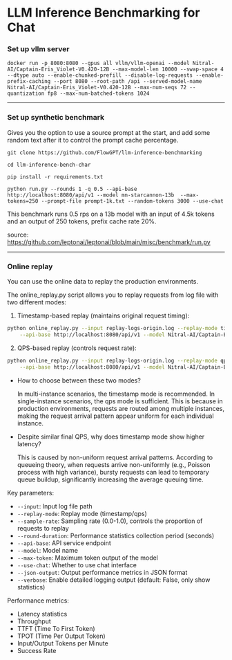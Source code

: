 # LLM Inference Benchmarking for Chat 

### Set up vllm server 

```
docker run -p 8080:8080 --gpus all vllm/vllm-openai --model Nitral-AI/Captain-Eris_Violet-V0.420-12B --max-model-len 10000 --swap-space 4 --dtype auto --enable-chunked-prefill --disable-log-requests --enable-prefix-caching --port 8080 --root-path /api --served-model-name Nitral-AI/Captain-Eris_Violet-V0.420-12B --max-num-seqs 72 --quantization fp8 --max-num-batched-tokens 1024
```

----------------------

### Set up synthetic benchmark 

Gives you the option to use a source prompt at the start, and add some random text after it to control the prompt cache percentage. 

```
git clone https://github.com/FlowGPT/llm-inference-benchmarking

cd llm-inference-bench-char

pip install -r requirements.txt

python run.py --rounds 1 -q 0.5 --api-base http://localhost:8080/api/v1 --model mn-starcannon-13b  --max-tokens=250 --prompt-file prompt-1k.txt --random-tokens 3000 --use-chat
```
This benchmark runs 0.5 rps on a 13b model with an input of 4.5k tokens and an output of 250 tokens, prefix cache rate 20%. 

source: https://github.com/leptonai/leptonai/blob/main/misc/benchmark/run.py

-----------------------

### Online replay

You can use the online data to replay the production environments.

The online_replay.py script allows you to replay requests from log file with two different modes:

1. Timestamp-based replay (maintains original request timing):
```bash
python online_replay.py --input replay-logs-origin.log --replay-mode timestamp --sample-rate 0.1 \
    --api-base http://localhost:8080/api/v1 --model Nitral-AI/Captain-Eris_Violet-V0.420-12B --round-duration 60
```

2. QPS-based replay (controls request rate):
```bash
python online_replay.py --input replay-logs-origin.log --replay-mode qps --target-qps 5 --sample-rate 0.1 \
    --api-base http://localhost:8080/api/v1 --model Nitral-AI/Captain-Eris_Violet-V0.420-12B --round-duration 60
```

- How to choose between these two modes?

    In multi-instance scenarios, the timestamp mode is recommended. In single-instance scenarios, the qps mode is sufficient. This is because in production environments, requests are routed among multiple instances, making the request arrival pattern appear uniform for each individual instance.

- Despite similar final QPS, why does timestamp mode show higher latency?

    This is caused by non-uniform request arrival patterns. According to queueing theory, when requests arrive non-uniformly (e.g., Poisson process with high variance), bursty requests can lead to temporary queue buildup, significantly increasing the average queuing time.

Key parameters:
- `--input`: Input log file path
- `--replay-mode`: Replay mode (timestamp/qps)
- `--sample-rate`: Sampling rate (0.0-1.0), controls the proportion of requests to replay
- `--round-duration`: Performance statistics collection period (seconds)
- `--api-base`: API service endpoint
- `--model`: Model name
- `--max-token`: Maximum token output of the model
- `--use-chat`: Whether to use chat interface
- `--json-output`: Output performance metrics in JSON format
- `--verbose`: Enable detailed logging output (default: False, only show statistics)


Performance metrics:
- Latency statistics
- Throughput
- TTFT (Time To First Token)
- TPOT (Time Per Output Token)
- Input/Output Tokens per Minute
- Success Rate

